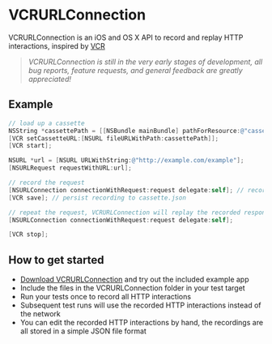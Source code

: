 # VCRURLConnection
VCRURLConnection is an iOS and OS X API to record and replay HTTP interactions, inspired by [VCR](https://github.com/myronmarston/vcr)

> _VCRURLConnection is still in the very early stages of development, all bug reports, feature requests, and general feedback are greatly appreciated!_

## Example
``` objective-c
// load up a cassette
NSString *cassettePath = [[NSBundle mainBundle] pathForResource:@"cassette" ofType:@"json"];
[VCR setCassetteURL:[NSURL fileURLWithPath:cassettePath]];
[VCR start];

NSURL *url = [NSURL URLWithString:@"http://example.com/example"];
[NSURLRequest requestWithURL:url];

// record the request
[NSURLConnection connectionWithRequest:request delegate:self]; // records real HTTP response
[VCR save]; // persist recording to cassette.json

// repeat the request, VCRURLConnection will replay the recorded response
[NSURLConnection connectionWithRequest:request delegate:self];

[VCR stop];
```

## How to get started
- [Download VCRURLConnection](https://github.com/dstnbrkr/VCRURLConnection/zipball/master) and try out the included example app
- Include the files in the VCRURLConnection folder in your test target
- Run your tests once to record all HTTP interactions
- Subsequent test runs will use the recorded HTTP interactions instead of the network
- You can edit the recorded HTTP interactions by hand, the recordings are all stored in a simple JSON file format






